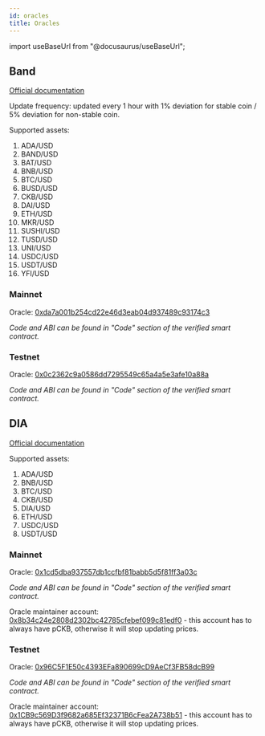 ```yaml
---
id: oracles
title: Oracles
---
```

import useBaseUrl from "@docusaurus/useBaseUrl";

## Band

[Official documentation](https://docs.bandchain.org/band-standard-dataset/supported-blockchains.html)

Update frequency: updated every 1 hour with 1% deviation for stable coin / 5% deviation for non-stable coin.

Supported assets:
1. ADA/USD
2. BAND/USD
3. BAT/USD
4. BNB/USD
5. BTC/USD
6. BUSD/USD
7. CKB/USD
8. DAI/USD
9. ETH/USD
10. MKR/USD
11. SUSHI/USD
12. TUSD/USD
13. UNI/USD
14. USDC/USD
15. USDT/USD
16. YFI/USD

### Mainnet

Oracle: [0xda7a001b254cd22e46d3eab04d937489c93174c3](https://gw-mainnet-explorer.nervosdao.community/address/0xDA7a001b254CD22e46d3eAB04d937489c93174C3)

*Code and ABI can be found in "Code" section of the verified smart contract.*

### Testnet

Oracle: [0x0c2362c9a0586dd7295549c65a4a5e3afe10a88a](https://gw-explorer.nervosdao.community/address/0x0c2362c9A0586Dd7295549C65a4A5e3aFE10a88A)

*Code and ABI can be found in "Code" section of the verified smart contract.*

## DIA

[Official documentation](https://docs.diadata.org/documentation/oracle-documentation/deployed-contracts#nervos)

Supported assets:
1. ADA/USD
2. BNB/USD
3. BTC/USD
4. CKB/USD
5. DIA/USD
6. ETH/USD
7. USDC/USD
8. USDT/USD

### Mainnet

Oracle: [0x1cd5dba937557db1ccfbf81babb5d5f81ff3a03c](https://gw-mainnet-explorer.nervosdao.community/address/0x1cD5dBA937557db1CCFbF81babb5D5F81FF3a03C) 

*Code and ABI can be found in "Code" section of the verified smart contract.*

Oracle maintainer account: [0x8b34c24e2808d2302bc42785cfebef099c81edf0](https://v1.gwscan.com/account/0x8b34c24e2808d2302bc42785cfebef099c81edf0) - this account has to always have pCKB, otherwise it will stop updating prices.

### Testnet

Oracle: [0x96C5F1E50c4393EFa890699cD9AeCf3FB58dcB99](https://gw-explorer.nervosdao.community/address/0x96C5F1E50c4393EFa890699cD9AeCf3FB58dcB99)

*Code and ABI can be found in "Code" section of the verified smart contract.*

Oracle maintainer account: [0x1CB9c569D3f9682a685Ef32371B6cFea2A738b51](https://v1.testnet.gwscan.com/account/0x1cb9c569d3f9682a685ef32371b6cfea2a738b51) - this account has to always have pCKB, otherwise it will stop updating prices.